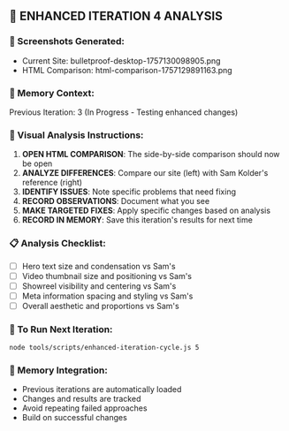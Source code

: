 
## 🧠 ENHANCED ITERATION 4 ANALYSIS

### 📸 Screenshots Generated:
- Current Site: bulletproof-desktop-1757130098905.png
- HTML Comparison: html-comparison-1757129891163.png

### 🧠 Memory Context:
Previous Iteration: 3 (In Progress - Testing enhanced changes)

### 🎯 Visual Analysis Instructions:
1. **OPEN HTML COMPARISON**: The side-by-side comparison should now be open
2. **ANALYZE DIFFERENCES**: Compare our site (left) with Sam Kolder's reference (right)
3. **IDENTIFY ISSUES**: Note specific problems that need fixing
4. **RECORD OBSERVATIONS**: Document what you see
5. **MAKE TARGETED FIXES**: Apply specific changes based on analysis
6. **RECORD IN MEMORY**: Save this iteration's results for next time

### 📋 Analysis Checklist:
- [ ] Hero text size and condensation vs Sam's
- [ ] Video thumbnail size and positioning vs Sam's
- [ ] Showreel visibility and centering vs Sam's
- [ ] Meta information spacing and styling vs Sam's
- [ ] Overall aesthetic and proportions vs Sam's

### 🔄 To Run Next Iteration:
```bash
node tools/scripts/enhanced-iteration-cycle.js 5
```

### 🧠 Memory Integration:
- Previous iterations are automatically loaded
- Changes and results are tracked
- Avoid repeating failed approaches
- Build on successful changes
